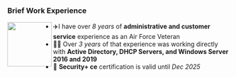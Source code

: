 ### Brief Work Experience

<img src="https://user-images.githubusercontent.com/105303924/167712440-60df270e-3ec4-416a-9a56-c07ca2116218.JPG" width="100" align="left">

- ✈️I have over _8 years_ of **administrative and customer service** experience as an Air Force Veteran
- 👩‍💻 Over _3 years_ of that experience was working directly with **Active Directory, DHCP Servers, and Windows Server 2016 and 2019**
- 🔐 **Security+ ce** certification is valid until _Dec 2025_
